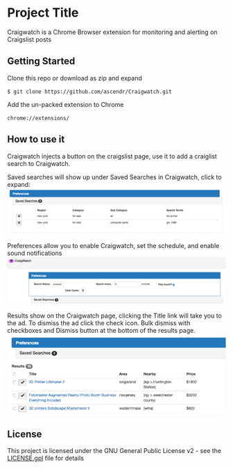 # Project Title

Craigwatch is a Chrome Browser extension for monitoring and alerting on Craigslist posts   

## Getting Started

Clone this repo or download as zip and expand

```
$ git clone https://github.com/ascendr/Craigwatch.git 
```

Add the un-packed extension to Chrome
```
chrome://extensions/
```

## How to use it

Craigwatch injects a button on the craigslist page, use it to add a craiglist search to Craigwatch. 

Saved searches will show up under Saved Searches in Craigwatch, click to expand:
![Preferences](https://raw.githubusercontent.com/ascendr/Craigwatch/master/docs/savedsearch.png) 

Preferences allow you to enable Craigwatch, set the schedule, and enable sound notifications
![Preferences](https://raw.githubusercontent.com/ascendr/Craigwatch/master/docs/pref.png)

Results show on the Craigwatch page, clicking the Title link will take you to the ad. To dismiss the ad click the check icon. Bulk dismiss with checkboxes and Dismiss button at the bottom of the results page. 
![Preferences](https://raw.githubusercontent.com/ascendr/Craigwatch/master/docs/results.png)

## License

This project is licensed under the GNU General Public License v2 - see the [LICENSE.gpl](LICENSE.gpl) file for details
